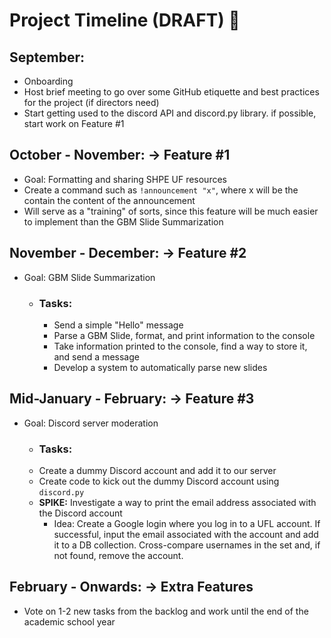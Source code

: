 # Project Timeline (DRAFT) 📅

## September:
- Onboarding
- Host brief meeting to go over some GitHub etiquette and best practices for the project (if directors need)
- Start getting used to the discord API and discord.py library. if possible, start work on Feature #1

## October - November: -> Feature #1
- Goal: Formatting and sharing SHPE UF resources
- Create a command such as `!announcement "x"`, where x will be the contain the content of the announcement
- Will serve as a "training" of sorts, since this feature will be much easier to implement than the GBM Slide Summarization

## November - December: -> Feature #2
- Goal: GBM Slide Summarization
    - ### Tasks: 
        - Send a simple "Hello" message
        - Parse a GBM Slide, format, and print information to the console
        - Take information printed to the console, find a way to store it, and send a message
        - Develop a system to automatically parse new slides

## Mid-January - February: -> Feature #3
- Goal: Discord server moderation
    - ### Tasks:
    - Create a dummy Discord account and add it to our server
    - Create code to kick out the dummy Discord account using `discord.py`
    - **SPIKE:** Investigate a way to print the email address associated with the Discord account
        - Idea: Create a Google login where you log in to a UFL account. If successful, input the email associated with the account and add it to a DB collection. Cross-compare usernames in the set and, if not found, remove the account.

## February - Onwards: -> Extra Features
- Vote on 1-2 new tasks from the backlog and work until the end of the academic school year

